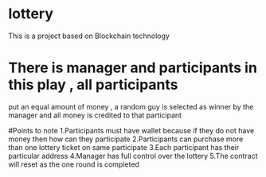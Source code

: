 # lottery
This is a project based on Blockchain technology 


 # There is manager and participants in this play , all participants 
 put an equal amount of money , a random guy is selected as winner by 
 the manager and all money is credited to that participant


 #Points to note 
 1.Participants must have wallet because if they do not have money then how
 can they participate
 2.Participants can purchase more than one lottery ticket on same participate
 3.Each participant has their particular address
 4.Manager has full control over the lottery
 5.The contract will reset as the one round is completed
